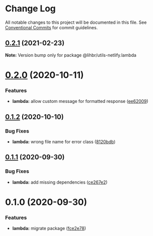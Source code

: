 # Change Log

All notable changes to this project will be documented in this file.
See [Conventional Commits](https://conventionalcommits.org) for commit guidelines.

## [0.2.1](https://github.com/lihbr/utils-netlify/compare/@lihbr/utils-netlify.lambda@0.2.0...@lihbr/utils-netlify.lambda@0.2.1) (2021-02-23)

**Note:** Version bump only for package @lihbr/utils-netlify.lambda





# [0.2.0](https://github.com/lihbr/utils-netlify/compare/@lihbr/utils-netlify.lambda@0.1.2...@lihbr/utils-netlify.lambda@0.2.0) (2020-10-11)


### Features

* **lambda:** allow custom message for formatted response ([ee62009](https://github.com/lihbr/utils-netlify/commit/ee620092b5557c757b692f26fa2a8def084551bb))





## [0.1.2](https://github.com/lihbr/utils-netlify/compare/@lihbr/utils-netlify.lambda@0.1.1...@lihbr/utils-netlify.lambda@0.1.2) (2020-10-10)


### Bug Fixes

* **lambda:** wrong file name for error class ([8120bdb](https://github.com/lihbr/utils-netlify/commit/8120bdb85f2c4f055874fc3dfcd02ee849a568e6))





## [0.1.1](https://github.com/lihbr/utils-netlify/compare/@lihbr/utils-netlify.lambda@0.1.0...@lihbr/utils-netlify.lambda@0.1.1) (2020-09-30)


### Bug Fixes

* **lambda:** add missing dependencies ([ce267e2](https://github.com/lihbr/utils-netlify/commit/ce267e2649e9a261ea867bcf81353fb83e4cd85f))





# 0.1.0 (2020-09-30)


### Features

* **lambda:** migrate package ([fce2e78](https://github.com/lihbr/utils-netlify/commit/fce2e787904ac938147cf8e127d83874d9e7fa7f))
